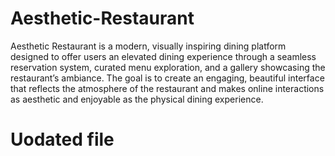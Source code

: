 # Aesthetic-Restaurant
 Aesthetic Restaurant is a modern, visually inspiring dining platform designed to offer users an elevated dining experience through a seamless reservation system, curated menu exploration, and a gallery showcasing the restaurant’s ambiance. The goal is to create an engaging, beautiful interface that reflects the atmosphere of the restaurant and makes online interactions as aesthetic and enjoyable as the physical dining experience.

# Uodated file
